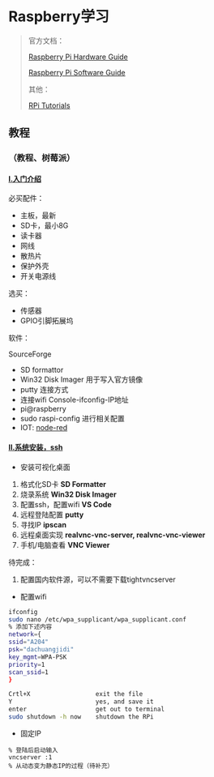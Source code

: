 # Raspberry学习

> 官方文档：
>
> [Raspberry Pi Hardware Guide](https://www.raspberrypi.org/learning/hardware-guide/)
>
> [Raspberry Pi Software Guide](https://www.raspberrypi.org/learning/software-guide/)
>
> 其他：
>
> [RPi Tutorials](https://elinux.org/RPi_Tutorials)

##  教程

###  （教程、树莓派）

####  [I.入门介绍](https://www.bilibili.com/video/av18821107)

必买配件：

- 主板，最新
- SD卡，最小8G
- 读卡器
- 网线
- 散热片
- 保护外壳
- 开关电源线

选买：

- 传感器
- GPIO引脚拓展坞

软件：

SourceForge

- SD formattor
- Win32 Disk Imager 用于写入官方镜像
- putty 连接方式
- 连接wifi Console-ifconfig-IP地址
- pi@raspberry
- sudo raspi-config 进行相关配置
- IOT: [node-red](https://segmentfault.com/a/1190000008603115)

####  [II.系统安装，ssh](https://www.bilibili.com/video/av18821107)

- 安装可视化桌面

1. 格式化SD卡 **SD Formatter**
2. 烧录系统 **Win32 Disk Imager**
3. 配置ssh，配置wifi **VS Code**
4. 远程登陆配置 **putty**
5. 寻找IP **ipscan**
6. 远程桌面实现 **realvnc-vnc-server, realvnc-vnc-viewer**
7. 手机/电脑查看 **VNC Viewer**

待完成：

1. 配置国内软件源，可以不需要下载tightvncserver

- 配置wifi

```bash
ifconfig
sudo nano /etc/wpa_supplicant/wpa_supplicant.conf
% 添加下述内容
network={
ssid="A204"
psk="dachuangjidi"
key_mgmt=WPA-PSK
priority=1
scan_ssid=1
}

Crtl+X                  exit the file
Y                       yes, and save it
enter                   get out to terminal
sudo shutdown -h now    shutdown the RPi
```

- 固定IP

```
% 登陆后启动输入
vncserver :1
% 从动态变为静态IP的过程（待补充）
```

